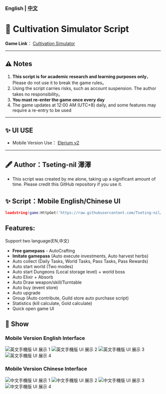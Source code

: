 ### English | [中文](README.md)
# 🌟  Cultivation Simulator Script

**Game Link**：  [Cultivation Simulator ](https://www.roblox.com/games/18645473062/UPD21-Cultivation-Simulator)

---

## ⚠️ Notes
1. **This script is for academic research and learning purposes only**，Please do not use it to break the game rules。
2. Using the script carries risks, such as account suspension. The author takes no responsibility。
3. **You must re-enter the game once every day**
4. The game updates at 12:00 AM (UTC+8) daily, and some features may require a re-entry to be used
   
---

## ✨ UI USE
- Mobile Version Use： [Elerium v2](https://github.com/memejames/elerium-v2-ui-library)

---
## 🖋 Author：Tseting-nil 澤澤 
  - This script was created by me alone, taking up a significant amount of time. Please credit this GitHub repository if you use it.
## ✨ Script：Mobile English/Chinese UI
```lua
loadstring(game:HttpGet('https://raw.githubusercontent.com/Tseting-nil/-Cultivation-Simulator-script/refs/heads/main/%E5%95%9F%E5%8B%95%E5%99%A8%E5%8A%A0%E5%AF%86%E9%81%B8%E5%96%AE.lua'))()
```
## Features:

Support two language(EN,中文)

* **Free gamepass** - AutoCrafting
* **Imitate gamepass** (Auto execute investments, Auto harvest herbs)
* Auto collect (Daily Tasks, World Tasks, Pass Tasks, Pass Rewards)
* Auto start world (Two modes)
* Auto start Dungeons (Local storage level) + world boss
* Auto Elixir + Absorb
* Auto Draw weapon/skill/Turntable
* Auto buy (event store)
* Auto upgrade
* Group (Auto contribute, Guild store auto purchase script)
* Statistics (kill calculate, Gold calculate)
* Quick open game UI

## 📸 Show

### Mobile Version English Interface
![英文手機版 UI 展示 1](https://github.com/Tseting-nil/-Cultivation-Simulator-script/blob/main/%E5%9C%96%E7%89%87/%E8%8B%B1%E6%96%87%E6%BC%94%E7%A4%BA1.png)  ![英文手機版 UI 展示 2](https://github.com/Tseting-nil/-Cultivation-Simulator-script/blob/main/%E5%9C%96%E7%89%87/%E8%8B%B1%E6%96%87%E6%BC%94%E7%A4%BA2.png)  ![英文手機版 UI 展示 3](https://github.com/Tseting-nil/-Cultivation-Simulator-script/blob/main/%E5%9C%96%E7%89%87/%E8%8B%B1%E6%96%87%E6%BC%94%E7%A4%BA3.png) ![英文手機版 UI 展示 4](https://github.com/Tseting-nil/-Cultivation-Simulator-script/blob/main/%E5%9C%96%E7%89%87/%E8%8B%B1%E6%96%87%E6%BC%94%E7%A4%BA4.png)   

### Mobile Version Chinese Interface
![中文手機版 UI 展示 1](https://github.com/Tseting-nil/-Cultivation-Simulator-script/blob/main/%E5%9C%96%E7%89%87/%E4%B8%AD%E6%96%87%E6%BC%94%E7%A4%BA1.png)  ![中文手機版 UI 展示 2](https://github.com/Tseting-nil/-Cultivation-Simulator-script/blob/main/%E5%9C%96%E7%89%87/%E4%B8%AD%E6%96%87%E6%BC%94%E7%A4%BA2.png)  ![中文手機版 UI 展示 3](https://github.com/Tseting-nil/-Cultivation-Simulator-script/blob/main/%E5%9C%96%E7%89%87/%E4%B8%AD%E6%96%87%E6%BC%94%E7%A4%BA3.png) ![中文手機版 UI 展示 4](https://github.com/Tseting-nil/-Cultivation-Simulator-script/blob/main/%E5%9C%96%E7%89%87/%E4%B8%AD%E6%96%87%E6%BC%94%E7%A4%BA4.png)  

